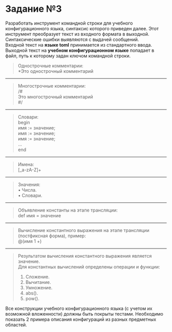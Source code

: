 # Задание №3
Разработать инструмент командной строки для учебного конфигурационного
языка, синтаксис которого приведен далее. Этот инструмент преобразует текст из
входного формата в выходной. Синтаксические ошибки выявляются с выдачей
сообщений.  
Входной текст на **языке toml** принимается из стандартного ввода. Выходной
текст на **учебном конфигурационном языке** попадает в файл, путь к которому
задан ключом командной строки.

>Однострочные комментарии:  
*Это однострочный комментарий
---
>Многострочные комментарии:  
/#  
Это многострочный комментарий  
#/  
---
>Словари:  
begin  
 имя := значение;  
 имя := значение;  
 имя := значение;  
 ...  
end  
---
>Имена:  
[_a-zA-Z]+ 
---
>Значения:  
• Числа.  
• Словари.  
---
>Объявление константы на этапе трансляции:  
def имя = значение  
---
>Вычисление константного выражения на этапе трансляции (постфиксная форма), пример:  
@(имя 1 +)  
---
>Результатом вычисления константного выражения является значение.  
>Для константных вычислений определены операции и функции:
>1. Сложение.
>2. Вычитание.
>3. Умножение.
>4. abs().
>5. pow().  
   
Все конструкции учебного конфигурационного языка (с учетом их
возможной вложенности) должны быть покрыты тестами. Необходимо показать 2
примера описания конфигураций из разных предметных областей.